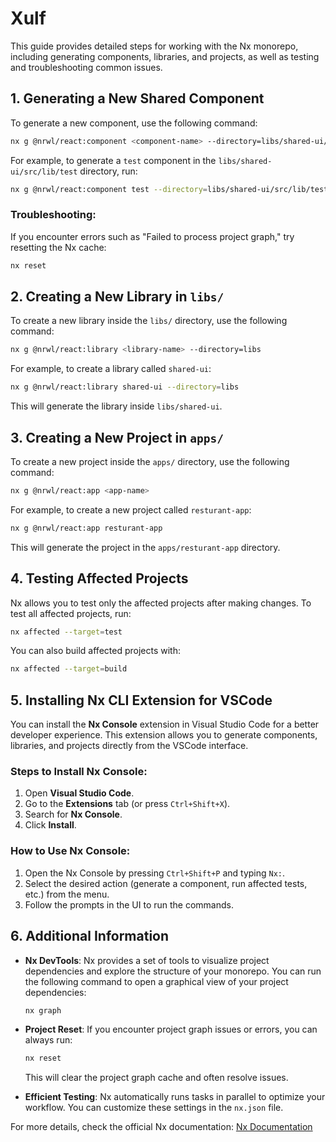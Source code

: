 # Xulf

This guide provides detailed steps for working with the Nx monorepo, including generating components, libraries, and projects, as well as testing and troubleshooting common issues.

## 1. Generating a New Shared Component

To generate a new component, use the following command:

```bash
nx g @nrwl/react:component <component-name> --directory=libs/shared-ui/src/lib/<component-name>
```

For example, to generate a `test` component in the `libs/shared-ui/src/lib/test` directory, run:

```bash
nx g @nrwl/react:component test --directory=libs/shared-ui/src/lib/test
```

### Troubleshooting:
If you encounter errors such as "Failed to process project graph," try resetting the Nx cache:

```bash
nx reset
```

## 2. Creating a New Library in `libs/`

To create a new library inside the `libs/` directory, use the following command:

```bash
nx g @nrwl/react:library <library-name> --directory=libs
```

For example, to create a library called `shared-ui`:

```bash
nx g @nrwl/react:library shared-ui --directory=libs
```

This will generate the library inside `libs/shared-ui`.

## 3. Creating a New Project in `apps/`

To create a new project inside the `apps/` directory, use the following command:

```bash
nx g @nrwl/react:app <app-name>
```

For example, to create a new project called `resturant-app`:

```bash
nx g @nrwl/react:app resturant-app
```

This will generate the project in the `apps/resturant-app` directory.

## 4. Testing Affected Projects

Nx allows you to test only the affected projects after making changes. To test all affected projects, run:

```bash
nx affected --target=test
```

You can also build affected projects with:

```bash
nx affected --target=build
```

## 5. Installing Nx CLI Extension for VSCode

You can install the **Nx Console** extension in Visual Studio Code for a better developer experience. This extension allows you to generate components, libraries, and projects directly from the VSCode interface.

### Steps to Install Nx Console:
1. Open **Visual Studio Code**.
2. Go to the **Extensions** tab (or press `Ctrl+Shift+X`).
3. Search for **Nx Console**.
4. Click **Install**.

### How to Use Nx Console:
1. Open the Nx Console by pressing `Ctrl+Shift+P` and typing `Nx:`.
2. Select the desired action (generate a component, run affected tests, etc.) from the menu.
3. Follow the prompts in the UI to run the commands.

## 6. Additional Information

- **Nx DevTools**: Nx provides a set of tools to visualize project dependencies and explore the structure of your monorepo. You can run the following command to open a graphical view of your project dependencies:

  ```bash
  nx graph
  ```

- **Project Reset**: If you encounter project graph issues or errors, you can always run:

  ```bash
  nx reset
  ```

  This will clear the project graph cache and often resolve issues.

- **Efficient Testing**: Nx automatically runs tasks in parallel to optimize your workflow. You can customize these settings in the `nx.json` file.

For more details, check the official Nx documentation: [Nx Documentation](https://nx.dev/)

